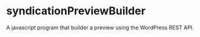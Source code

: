 # syndicationPreviewBuilder
A javascript program that builder a preview using the WordPress REST API.
